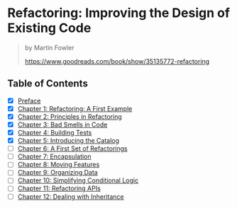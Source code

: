 # Refactoring: Improving the Design of Existing Code

> by Martin Fowler
>
> <https://www.goodreads.com/book/show/35135772-refactoring>

## Table of Contents

- [x] [Preface](00_preface)
- [x] [Chapter 1: Refactoring: A First Example](01_a_first_example)
- [x] [Chapter 2: Principles in Refactoring](02_principles_in_refactoring)
- [x] [Chapter 3: Bad Smells in Code](03_bad_smells_in_code)
- [x] [Chapter 4: Building Tests](04_building_tests)
- [x] [Chapter 5: Introducing the Catalog](05_introducing_the_catalog)
- [ ] [Chapter 6: A First Set of Refactorings](06_a_first_set_of_refactorings)
- [ ] [Chapter 7: Encapsulation](.)
- [ ] [Chapter 8: Moving Features](.)
- [ ] [Chapter 9: Organizing Data](.)
- [ ] [Chapter 10: Simplifying Conditional Logic](.)
- [ ] [Chapter 11: Refactoring APIs](.)
- [ ] [Chapter 12: Dealing with Inheritance](.)
